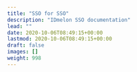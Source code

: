 ```yaml
---
title: "SSO for SSO"
description: "IDmelon SSO documentation"
lead: ""
date: 2020-10-06T08:49:15+00:00
lastmod: 2020-10-06T08:49:15+00:00
draft: false
images: []
weight: 998
---
```


